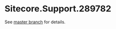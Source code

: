 # Sitecore.Support.289782

See [master branch](https://github.com/sitecoresupport/Sitecore.Support.289782) for details.